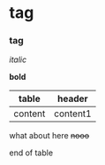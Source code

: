 # <h1> tag
### <h3> tag

*italic*
  
**bold**

table | header
-|-
content | content1
  what about here
  ~~nooo~~

end of table

